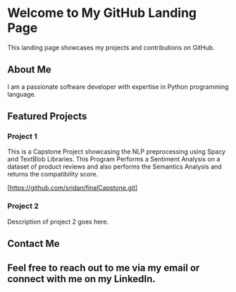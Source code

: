 # Welcome to My GitHub Landing Page

This landing page showcases my projects and contributions on GitHub.

## About Me

I am a passionate software developer with expertise in Python programming language.

## Featured Projects

### Project 1

This is a Capstone Project showcasing the NLP preprocessing using Spacy and TextBlob Libraries.
This Program Performs a Sentiment Analysis on a dataset of product reviews and also 
performs the Semantics Analysis and returns the compatibility score.

[https://github.com/sridan/finalCapstone.git]

### Project 2

Description of project 2 goes here.


## Contact Me

Feel free to reach out to me via my email or connect with me on my LinkedIn.
---


